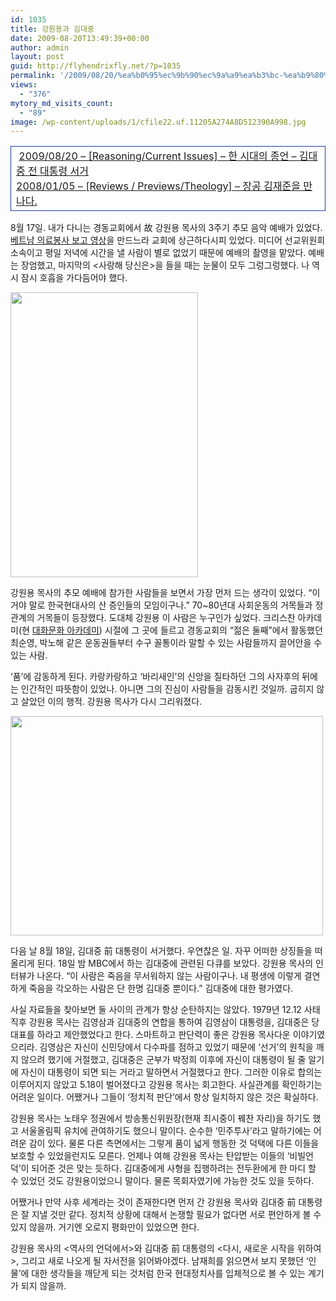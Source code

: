 ```yaml
---
id: 1035
title: 강원용과 김대중
date: 2009-08-20T13:49:39+00:00
author: admin
layout: post
guid: http://flyhendrixfly.net/?p=1035
permalink: '/2009/08/20/%ea%b0%95%ec%9b%90%ec%9a%a9%ea%b3%bc-%ea%b9%80%eb%8c%80%ec%a4%91/'
views:
  - "376"
mytory_md_visits_count:
  - "89"
image: /wp-content/uploads/1/cfile22.uf.11205A274A8D512390A998.jpg
---
```

<table style="border-collapse: collapse;" width="600" bgcolor="#ffffff" cellpadding="1" cellspacing="1">
  <tr>
    <td style="border: 1px solid rgb(25, 61, 169);" width="100%">
      &nbsp;<a href="http://flyinghendrix.tistory.com/373" target="_blank">2009/08/20 &#8211; [Reasoning/Current Issues] &#8211; 한 시대의 종언 &#8211; 김대중 전 대통령 서거</a><br /> <a href="http://flyinghendrix.tistory.com/21" target="_blank">2008/01/05 &#8211; [Reviews / Previews/Theology] &#8211; 장공 김재준을 만나다.</a>
    </td>
  </tr>
</table>

8월 17일. 내가 다니는 경동교회에서 故 강원용 목사의 3주기 추모 음악 예배가 있었다. <a title="[http://flyinghendrix.tistory.com/372]로 이동합니다." target="_blank" href="http://flyinghendrix.tistory.com/372">베트남 의료봉사 보고 영상</a>을 만드느라 교회에 상근하다시피 있었다. 미디어 선교위원회 소속이고 평일 저녁에 시간을 낼 사람이 별로 없었기 때문에 예배의 촬영을 맡았다. 예배는 장엄했고, 마지막의 <사랑해 당신은>을 들을 때는 눈물이 모두 그렁그렁했다. 나 역시 잠시 호흡을 가다듬어야 했다.

<img src="http://submania.dothome.co.kr/wp-content/uploads/1/cfile5.uf.194106254A8D54066211D9.jpg" class="aligncenter" width="300" height="456" alt="" filename="20060817_j01.jpg" filemime="image/jpeg" />

강원용 목사의 추모 예배에 참가한 사람들을 보면서 가장 먼저 드는 생각이 있었다. &#8220;이거야 말로 한국현대사의 산 증인들의 모임이구나.&#8221; 70~80년대 사회운동의 거목들과 정관계의 거목들이 등장했다. 도대체 강원용 이 사람은 누구인가 싶었다. 크리스찬 아카데미(현 <a title="[http://www.daemuna.or.kr/]로 이동합니다." target="_blank" href="http://www.daemuna.or.kr/">대화문화 아카데미</a>) 시절에 그 곳에 들르고 경동교회의 &#8220;젊은 둘째&#8221;에서 활동했던 최순영, 박노해 같은 운동권들부터 수구 꼴통이라 말할 수 있는 사람들까지 끌어안을 수 있는 사람.
  
&#8216;품&#8217;에 감동하게 된다. 카랑카랑하고 &#8216;바리새인&#8217;의 신앙을 질타하던 그의 사자후의 뒤에는 인간적인 따뜻함이 있었나. 아니면 그의 진심이 사람들을 감동시킨 것일까. 굽히지 않고 살았던 이의 행적. 강원용 목사가 다시 그리워졌다.

<img src="http://submania.dothome.co.kr/wp-content/uploads/1/cfile22.uf.11205A274A8D512390A998.jpg" class="aligncenter" width="500" height="351" alt="" filename="cg_20060817041455_8.jpg" filemime="image/jpeg" />

다음 날 8월 18일, 김대중 前 대통령이 서거했다. 우연찮은 일. 자꾸 어떠한 상징들을 떠올리게 된다. 18일 밤 MBC에서 하는 김대중에 관련된 다큐를 보았다. 강원용 목사의 인터뷰가 나온다. &#8220;이 사람은 죽음을 무서워하지 않는 사람이구나. 내 평생에 이렇게 결연하게 죽음을 각오하는 사람은 단 한명 김대중 뿐이다.&#8221; 김대중에 대한 평가였다.

사실 자료들을 찾아보면 둘 사이의 관계가 항상 순탄하지는 않았다. 1979년 12.12 사태 직후 강원용 목사는 김영삼과 김대중의 연합을 통하여 김영삼이 대통령을, 김대중은 당대표를 하라고 제안했었다고 한다. 스마트하고 판단력이 좋은 강원용 목사다운 이야기였으리라. 김영삼은 자신이 신민당에서 다수파를 점하고 있었기 때문에 &#8216;선거&#8217;의 원칙을 깨지 않으려 했기에 거절했고, 김대중은 군부가 박정희 이후에 자신이 대통령이 될 줄 알기에 자신이 대통령이 되면 되는 거라고 말하면서 거절했다고 한다. 그러한 이유로 합의는 이루어지지 않았고 5.18이 벌어졌다고 강원용 목사는 회고한다. 사실관계를 확인하기는 어려운 일이다. 어쨌거나 그들이 &#8216;정치적 판단&#8217;에서 항상 일치하지 않은 것은 확실하다. 

강원용 목사는 노태우 정권에서 방송통신위원장(현재 최시중이 꿰찬 자리)을 하기도 했고 서울올림픽 유치에 관여하기도 했으니 말이다. 순수한 &#8216;민주투사&#8217;라고 말하기에는 어려운 감이 있다. 물론 다른 측면에서는 그렇게 품이 넓게 행동한 것 덕택에 다른 이들을 보호할 수 있었을런지도 모른다. 언제나 여해 강원용 목사는 탄압받는 이들의 &#8216;비빌언덕&#8217;이 되어준 것은 맞는 듯하다. 김대중에게 사형을 집행하려는 전두환에게 한 마디 할 수 있었던 것도 강원용이었으니 말이다. 물론 목회자였기에 가능한 것도 있을 듯하다.

어쨌거나 만약 사후 세계라는 것이 존재한다면 먼저 간 강원용 목사와 김대중 前 대통령은 잘 지낼 것만 같다. 정치적 상황에 대해서 논쟁할 필요가 없다면 서로 편안하게 볼 수 있지 않을까. 거기엔 오로지 평화만이 있었으면 한다.

강원용 목사의 <역사의 언덕에서>와 김대중 前 대통령의 <다시, 새로운 시작을 위하여>, 그리고 새로 나오게 될 자서전을 읽어봐야겠다. 남재희를 읽으면서 보지 못했던 &#8216;인물&#8217;에 대한 생각들을 깨닫게 되는 것처럼 한국 현대정치사를 입체적으로 볼 수 있는 계기가 되지 않을까.
